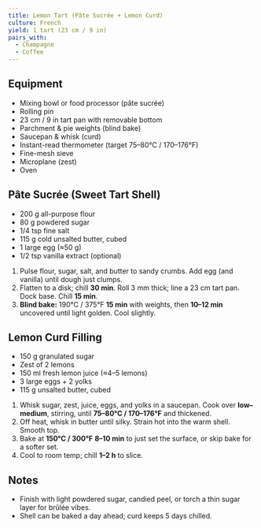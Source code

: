 ```yaml
---
title: Lemon Tart (Pâte Sucrée + Lemon Curd)
culture: French
yield: 1 tart (23 cm / 9 in)
pairs_with:
  - Champagne
  - Coffee
---
```


## Equipment
- Mixing bowl or food processor (pâte sucrée)
- Rolling pin
- 23 cm / 9 in tart pan with removable bottom
- Parchment & pie weights (blind bake)
- Saucepan & whisk (curd)
- Instant-read thermometer (target 75–80°C / 170–176°F)
- Fine-mesh sieve
- Microplane (zest)
- Oven

## Pâte Sucrée (Sweet Tart Shell)
- 200 g all-purpose flour
- 80 g powdered sugar
- 1/4 tsp fine salt
- 115 g cold unsalted butter, cubed
- 1 large egg (≈50 g)
- 1/2 tsp vanilla extract (optional)

1. Pulse flour, sugar, salt, and butter to sandy crumbs. Add egg (and vanilla) until dough just clumps.
2. Flatten to a disk; chill **30 min**. Roll 3 mm thick; line a 23 cm tart pan. Dock base. Chill **15 min**.
3. **Blind bake:** 190°C / 375°F **15 min** with weights, then **10–12 min** uncovered until light golden. Cool slightly.

## Lemon Curd Filling
- 150 g granulated sugar
- Zest of 2 lemons
- 150 ml fresh lemon juice (≈4–5 lemons)
- 3 large eggs + 2 yolks
- 115 g unsalted butter, cubed

1. Whisk sugar, zest, juice, eggs, and yolks in a saucepan. Cook over **low–medium**, stirring, until **75–80°C / 170–176°F** and thickened.
2. Off heat, whisk in butter until silky. Strain hot into the warm shell. Smooth top.
3. Bake at **150°C / 300°F** **8–10 min** to just set the surface, or skip bake for a softer set.
4. Cool to room temp; chill **1–2 h** to slice.

## Notes
- Finish with light powdered sugar, candied peel, or torch a thin sugar layer for brûlée vibes.
- Shell can be baked a day ahead; curd keeps 5 days chilled.
